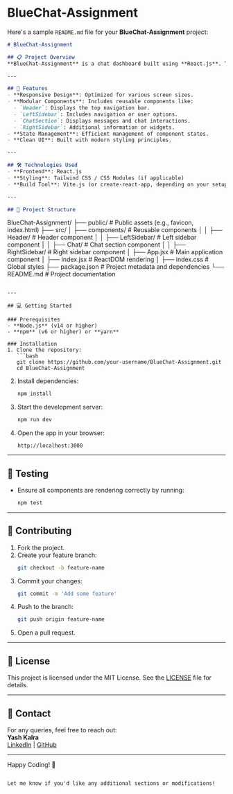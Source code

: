 # BlueChat-Assignment
Here's a sample `README.md` file for your **BlueChat-Assignment** project:  

```markdown
# BlueChat-Assignment

## 📋 Project Overview
**BlueChat-Assignment** is a chat dashboard built using **React.js**. This application provides an intuitive user interface for managing and viewing chats, with features such as a header, left sidebar, chat section, and right sidebar. It demonstrates modern front-end development practices and React's component-based architecture.

---

## 🚀 Features
- **Responsive Design**: Optimized for various screen sizes.
- **Modular Components**: Includes reusable components like:
  - `Header`: Displays the top navigation bar.
  - `LeftSidebar`: Includes navigation or user options.
  - `ChatSection`: Displays messages and chat interactions.
  - `RightSidebar`: Additional information or widgets.
- **State Management**: Efficient management of component states.
- **Clean UI**: Built with modern styling principles.

---

## 🛠️ Technologies Used
- **Frontend**: React.js
- **Styling**: Tailwind CSS / CSS Modules (if applicable)
- **Build Tool**: Vite.js (or create-react-app, depending on your setup)

---

## 📂 Project Structure
```
BlueChat-Assignment/
├── public/                # Public assets (e.g., favicon, index.html)
├── src/
│   ├── components/        # Reusable components
│   │   ├── Header/        # Header component
│   │   ├── LeftSidebar/   # Left sidebar component
│   │   ├── Chat/          # Chat section component
│   │   ├── RightSidebar/  # Right sidebar component
│   ├── App.jsx            # Main application component
│   ├── index.jsx          # ReactDOM rendering
│   ├── index.css          # Global styles
├── package.json           # Project metadata and dependencies
└── README.md              # Project documentation
```

---

## 💻 Getting Started

### Prerequisites
- **Node.js** (v14 or higher)
- **npm** (v6 or higher) or **yarn**

### Installation
1. Clone the repository:
   ```bash
   git clone https://github.com/your-username/BlueChat-Assignment.git
   cd BlueChat-Assignment
   ```

2. Install dependencies:
   ```bash
   npm install
   ```

3. Start the development server:
   ```bash
   npm run dev
   ```

4. Open the app in your browser:
   ```
   http://localhost:3000
   ```

---

## 🧪 Testing
- Ensure all components are rendering correctly by running:
  ```bash
  npm test
  ```

---

## 🤝 Contributing
1. Fork the project.
2. Create your feature branch:
   ```bash
   git checkout -b feature-name
   ```
3. Commit your changes:
   ```bash
   git commit -m 'Add some feature'
   ```
4. Push to the branch:
   ```bash
   git push origin feature-name
   ```
5. Open a pull request.

---

## 📜 License
This project is licensed under the MIT License. See the [LICENSE](LICENSE) file for details.

---

## 📧 Contact
For any queries, feel free to reach out:  
**Yash Kalra**  
[LinkedIn](https://www.linkedin.com/in/yashkalra12) | [GitHub](https://github.com/your-username)

---

Happy Coding! 🚀
```

Let me know if you'd like any additional sections or modifications!